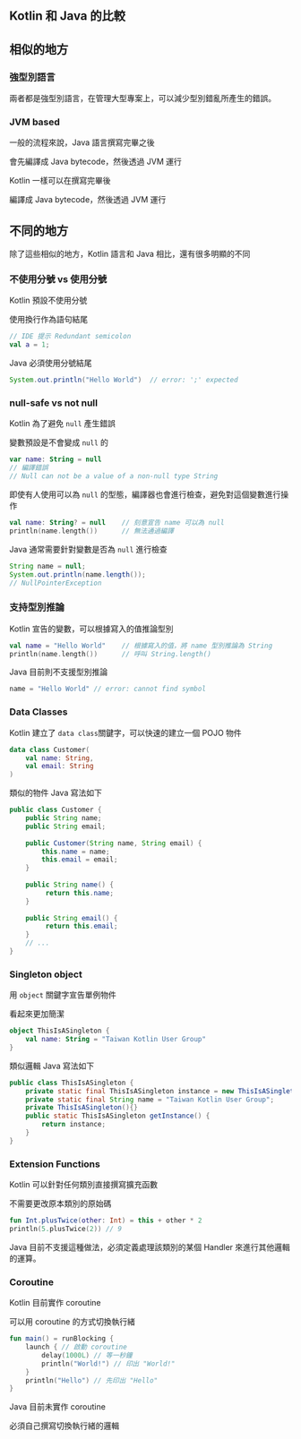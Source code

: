 ## Kotlin 和 Java 的比較

## 相似的地方

### 強型別語言

兩者都是強型別語言，在管理大型專案上，可以減少型別錯亂所產生的錯誤。

### JVM based

一般的流程來說，Java 語言撰寫完畢之後

會先編譯成 Java bytecode，然後透過 JVM 運行

Kotlin 一樣可以在撰寫完畢後

編譯成 Java bytecode，然後透過 JVM 運行

## 不同的地方

除了這些相似的地方，Kotlin 語言和 Java 相比，還有很多明顯的不同

### 不使用分號 vs 使用分號

Kotlin 預設不使用分號

使用換行作為語句結尾

```kotlin
// IDE 提示 Redundant semicolon 
val a = 1;
```

Java 必須使用分號結尾

```java
System.out.println("Hello World")  // error: ';' expected
```
### null-safe vs not null

Kotlin 為了避免 `null` 產生錯誤

變數預設是不會變成 `null` 的

```kotlin
var name: String = null
// 編譯錯誤 
// Null can not be a value of a non-null type String
```

即使有人使用可以為 `null` 的型態，編譯器也會進行檢查，避免對這個變數進行操作

```kotlin
val name: String? = null    // 刻意宣告 name 可以為 null
println(name.length())      // 無法通過編譯
```

Java 通常需要針對變數是否為 `null` 進行檢查

```java
String name = null;
System.out.println(name.length());
// NullPointerException
```

### 支持型別推論

Kotlin 宣告的變數，可以根據寫入的值推論型別

```kotlin
val name = "Hello World"    // 根據寫入的值，將 name 型別推論為 String
println(name.length())      // 呼叫 String.length()
```

Java 目前則不支援型別推論

```java
name = "Hello World" // error: cannot find symbol
```

### Data Classes

Kotlin 建立了 `data class`關鍵字，可以快速的建立一個 POJO 物件

```kotlin
data class Customer(
    val name: String,
    val email: String
)
```

類似的物件 Java 寫法如下
```java
public class Customer {
    public String name; 
    public String email;
    
    public Customer(String name, String email) {
        this.name = name;
        this.email = email;
    }
    
    public String name() { 
         return this.name;
    }
    
    public String email() { 
         return this.email; 
    }
    // ...
}
```

### Singleton object
用 `object` 關鍵字宣告單例物件

看起來更加簡潔

```kotlin
object ThisIsASingleton {
    val name: String = "Taiwan Kotlin User Group"
}
```

類似邏輯 Java 寫法如下

```java
public class ThisIsASingleton {  
    private static final ThisIsASingleton instance = new ThisIsASingleton();  
    private static final String name = "Taiwan Kotlin User Group";  
    private ThisIsASingleton(){}  
    public static ThisIsASingleton getInstance() {  
        return instance;  
    }  
}
```

### Extension Functions

Kotlin 可以針對任何類別直接撰寫擴充函數

不需要更改原本類別的原始碼

```kotlin
fun Int.plusTwice(other: Int) = this + other * 2
println(5.plusTwice(2)) // 9
```

Java 目前不支援這種做法，必須定義處理該類別的某個 Handler 來進行其他邏輯的運算。

### Coroutine
Kotlin 目前實作 coroutine 

可以用 coroutine 的方式切換執行緒

```kotlin
fun main() = runBlocking {
    launch { // 啟動 coroutine
        delay(1000L) // 等一秒鐘
        println("World!") // 印出 "World!"
    }
    println("Hello") // 先印出 "Hello"
}
```

Java 目前未實作 coroutine

必須自己撰寫切換執行緒的邏輯
